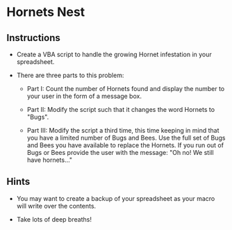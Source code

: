 # Hornets Nest

## Instructions

* Create a VBA script to handle the growing Hornet infestation in your spreadsheet.

* There are three parts to this problem:

  * Part I: Count the number of Hornets found and display the number to your user in the form of a message box.

  * Part II: Modify the script such that it changes the word Hornets to "Bugs".

  * Part III: Modify the script a third time, this time keeping in mind that you have a limited number of Bugs and Bees. Use the full set of Bugs and Bees you have available to replace the Hornets. If you run out of Bugs or Bees provide the user with the message: "Oh no! We still have hornets..."

## Hints

* You may want to create a backup of your spreadsheet as your macro will write over the contents.

* Take lots of deep breaths!
